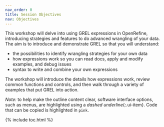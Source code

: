 ```yaml
---
nav_order: 0
title: Session Objectives
nav: Objectives
---
```


This workshop will delve into using GREL expressions in OpenRefine, introducing strategies and features to do advanced wrangling of your data. 
The aim is to introduce and demonstrate GREL so that you will understand:

- the possibilities to identify wrangling strategies for your own data
- how expressions work so you can read docs, apply and modify examples, and debug issues
- syntax to write and combine your own expressions

The workshop will introduce the details how expressions work, review common functions and controls, and then walk through a variety of examples that put GREL into action.

*Note:* to help make the outline content clear, software interface options, such as menus, are highlighted using a *dashed underline*{:.ui-item}. Code that can be copied is highlighted in `pink`. 

{% include toc.html %}
